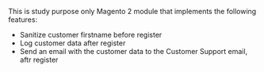 This is study purpose only Magento 2 module that implements the following features:

* Sanitize customer firstname before register
* Log customer data after register
* Send an email with the customer data to the Customer Support email, aftr register